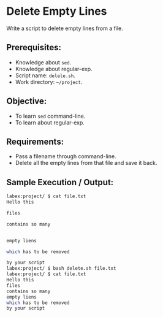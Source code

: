 # Delete Empty Lines

Write a script to delete empty lines from a file.

## Prerequisites:

- Knowledge about `sed`.
- Knowledge about regular-exp.
- Script name: `delele.sh`.
- Work directory: `~/project`.

## Objective:

- To learn `sed` command-line.
- To learn about regular-exp.

## Requirements:

- Pass a filename through command-line.
- Delete all the empty lines from that file and save it back.

## Sample Execution / Output:

```bash
labex:project/ $ cat file.txt 
Hello this

files

contains so many


empty liens

which has to be removed

by your script  
labex:project/ $ bash delete.sh file.txt 
labex:project/ $ cat file.txt 
Hello this
files
contains so many
empty liens
which has to be removed
by your script 
```

